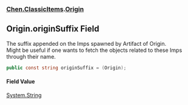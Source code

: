 
### [Chen.ClassicItems](./Chen-ClassicItems 'Chen.ClassicItems').[Origin](./Chen-ClassicItems-Origin 'Chen.ClassicItems.Origin')

## Origin.originSuffix Field
The suffix appended on the Imps spawned by Artifact of Origin.  
Might be useful if one wants to fetch the objects related to these Imps through their name.  
```csharp
public const string originSuffix = (Origin);
```

#### Field Value
[System.String](https://docs.microsoft.com/en-us/dotnet/api/System.String 'System.String')  
